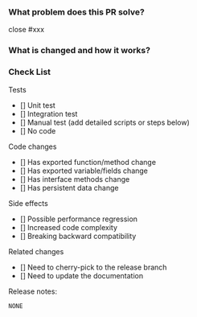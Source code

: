 <!--
Thank you for contributing to TiUP! Please read TiUP's [CONTRIBUTING](https://github.com/pingcap/community/blob/master/contributors/README.md) document **BEFORE** filing this PR.
-->

### What problem does this PR solve? <!--add issue link with summary if exists-->

close #xxx

### What is changed and how it works?


### Check List <!--REMOVE the items that are not applicable-->

Tests <!-- At least one of them must be included. -->

 - [] Unit test
 - [] Integration test
 - [] Manual test (add detailed scripts or steps below)
 - [] No code

Code changes

 - [] Has exported function/method change
 - [] Has exported variable/fields change
 - [] Has interface methods change
 - [] Has persistent data change

Side effects

 - [] Possible performance regression
 - [] Increased code complexity
 - [] Breaking backward compatibility

Related changes

 - [] Need to cherry-pick to the release branch
 - [] Need to update the documentation


Release notes:
<!--
If no, just leave the release note block below as is.
If yes, a release note is required:
Enter your extended release note in the block below. If the PR requires additional action from users switching to the new release, include the string "action required".
Please refer to [Release Notes Language Style Guide](https://github.com/pingcap/tiup/blob/master/doc/dev/release-note-guide.md) before writing the release note.
-->
```release-note
NONE
```
